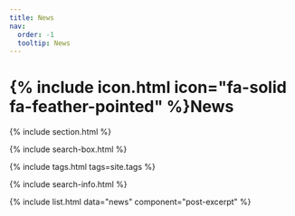 ```yaml
---
title: News
nav:
  order: -1
  tooltip: News
---
```


# {% include icon.html icon="fa-solid fa-feather-pointed" %}News

{% include section.html %}

{% include search-box.html %}

{% include tags.html tags=site.tags %}

{% include search-info.html %}

{% include list.html data="news" component="post-excerpt" %}
